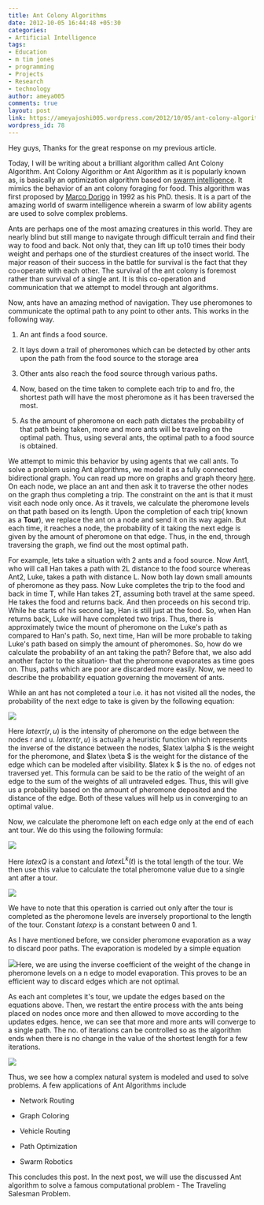 ```yaml
---
title: Ant Colony Algorithms
date: 2012-10-05 16:44:48 +05:30
categories:
- Artificial Intelligence
tags:
- Education
- m tim jones
- programming
- Projects
- Research
- technology
author: ameya005
comments: true
layout: post
link: https://ameyajoshi005.wordpress.com/2012/10/05/ant-colony-algorithms/
wordpress_id: 78
---
```


Hey guys, Thanks for the great response on my previous article.

Today, I will be writing about a brilliant algorithm called Ant Colony Algorithm. Ant Colony Algorithm or Ant Algorithm as it is popularly known as, is basically an optimization algorithm based on [swarm intelligence](http://en.wikipedia.org/wiki/Swarm_intelligence). It mimics the behavior of an ant colony foraging for food. This algorithm was first proposed by [Marco Dorigo](http://en.wikipedia.org/wiki/Marco_Dorigo) in 1992 as his PhD. thesis. It is a part of the amazing world of swarm intelligence wherein a swarm of low ability agents are used to solve complex problems.

Ants are perhaps one of the most amazing creatures in this world. They are nearly blind but still mange to navigate through difficult terrain and find their way to food and back. Not only that, they can lift up to10 times their body weight and perhaps one of the sturdiest creatures of the insect world. The major reason of their success in the battle for survival is the fact that they co=operate with each other. The survival of the ant colony is foremost rather than survival of a single ant. It is this co-operation and communication that we attempt to model through ant algorithms.



Now, ants have an amazing method of navigation. They use pheromones to communicate the optimal path to any point to other ants. This works in the following way.



	
  1. An ant finds a food source.

	
  2. It lays down a trail of pheromones which can be detected by other ants upon the path from the food source to the storage area

	
  3. Other ants also reach the food source through various paths.

	
  4. Now, based on the time taken to complete each trip to and fro, the shortest path will have the most pheromone as it has been traversed the most.

	
  5. As the amount of pheromone on each path dictates the probability of that path being taken, more and more ants will be traveling on the optimal path. Thus, using several ants, the optimal path to a food source is obtained.


We attempt to mimic this behavior by using agents that we call ants. To solve a problem using Ant algorithms, we model it as a fully connected bidirectional graph. You can read up more on graphs and graph theory [here](http://en.wikipedia.org/wiki/Graph_theory). On each node, we place an ant and then ask it to traverse the other nodes on the graph thus completing a trip. The constraint on the ant is that it must visit each node only once. As it travels, we calculate the pheromone levels on that path based on its length. Upon the completion of each trip( known as a **Tour**), we replace the ant on a node and send it on its way again. But each time, it reaches a node, the probability of it taking the next edge is given by the amount of pheromone on that edge. Thus, in the end, through traversing the graph, we find out the most optimal path.

For example, lets take a situation with 2 ants and a food source. Now Ant1,  who will call Han takes a path with 2L distance to the food source whereas Ant2, Luke, takes a path with distance L. Now both lay down small amounts of pheromone as they pass. Now Luke completes the trip to the food and back in time T, while Han takes 2T, assuming both travel at the same speed. He takes the food and returns back. And then proceeds on his second trip. While he starts of his second lap, Han is still just at the food. So, when Han returns back, Luke will have completed two trips. Thus, there is approximately twice the mount of pheromone on the Luke's path as compared to Han's path. So, next time, Han will be more probable to taking Luke's path based on simply the amount of pheromones.
So, how do we calculate the probability of an ant taking the path? Before that, we also add another factor to the situation- that the pheromone evaporates as time goes on. Thus, paths which are poor are discarded more easily. Now, we need to describe the probability equation governing the movement of ants.

While an ant has not completed a tour i.e. it has not visited all the nodes, the probability of the next edge to take is given by the following equation:


[![](http://ameyajoshi005.files.wordpress.com/2012/10/ant1.jpg)](http://ameyajoshi005.files.wordpress.com/2012/10/ant1.jpg)




Here $latex \tau(r,u)$ is the intensity of pheromone on the edge between the nodes r and u. $latex \tau(r,u)$ is actually a heuristic function which represents the inverse of the distance between the nodes, $latex \alpha $ is the weight for the pheromone, and $latex \beta $ is the weight for the distance of the edge which can be modeled after visibility. $latex k $ is the no. of edges not traversed yet. This formula can be said to be the ratio of the weight of an edge to the sum of the weights of all untraveled edges. Thus, this will give us a probability based on the amount of pheromone deposited and the distance of the edge. Both of these values will help us in converging to an optimal value.




Now, we calculate the pheromone left on each edge only at the end of each ant tour. We do this using the following formula:




[![](http://ameyajoshi005.files.wordpress.com/2012/10/ant21.jpg)](http://ameyajoshi005.files.wordpress.com/2012/10/ant21.jpg)




Here $latex Q$ is a constant and $latex L^{k}(t)$ is the total length of the tour. We then use this value to calculate the total pheromone value due to a single ant after a tour.




[![](http://ameyajoshi005.files.wordpress.com/2012/10/ant3.jpg)](http://ameyajoshi005.files.wordpress.com/2012/10/ant3.jpg)




We have to note that this operation is carried out only after the tour is completed as the pheromone levels are inversely proportional to the length of the tour. Constant $latex \rho$ is a constant between 0 and 1.




As I have mentioned before, we consider pheromone evaporation as a way to discard poor paths. The evaporation is modeled by a simple equation




[![](http://ameyajoshi005.files.wordpress.com/2012/10/ant4.jpg)](http://ameyajoshi005.files.wordpress.com/2012/10/ant4.jpg)Here, we are using the inverse coefficient of the weight of the change in pheromone levels on a n edge to model evaporation. This proves to be an efficient way to discard edges which are not optimal.




As each ant completes it's tour, we update the edges based on the equations above. Then, we restart the entire process with the ants being placed on nodes once more and then allowed to move according to the updates edges. hence, we can see that more and more ants will converge to a single path. The no. of iterations can be controlled so as the algorithm ends when there is no change in the value of the shortest length for a few iterations.




[![](http://ameyajoshi005.files.wordpress.com/2012/10/aco.jpg)](http://ameyajoshi005.files.wordpress.com/2012/10/aco.jpg)




Thus, we see how a complex natural system is modeled and used to solve problems. A few applications of Ant Algorithms include






	
  * Network Routing

	
  * Graph Coloring

	
  * Vehicle Routing

	
  * Path Optimization

	
  * Swarm Robotics


This concludes this post. In the next post, we will use the discussed Ant algorithm to solve a famous computational problem - The Traveling Salesman Problem.
